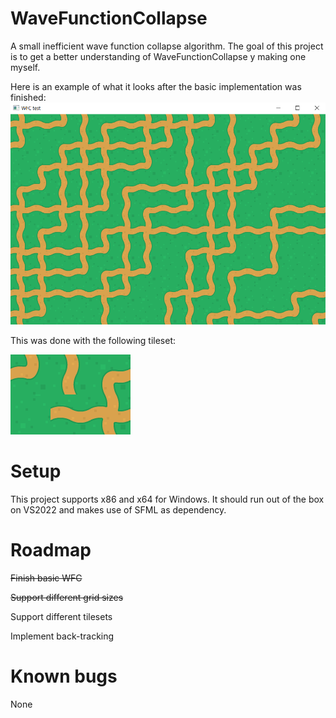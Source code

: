 # WaveFunctionCollapse
A small inefficient wave function collapse algorithm.
The goal of this project is to get a better understanding of WaveFunctionCollapse y making one myself.

Here is an example of what it looks after the basic implementation was finished:
![First iteration](/Assets/Github_Images/Sample.png)

This was done with the following tileset:

![Tileset](/Assets/Tile_Spritesheet.png)

# Setup
This project supports x86 and x64 for Windows.
It should run out of the box on VS2022 and makes use of SFML as dependency.

# Roadmap
~~Finish basic WFC~~

~~Support different grid sizes~~

Support different tilesets

Implement back-tracking


# Known bugs
None